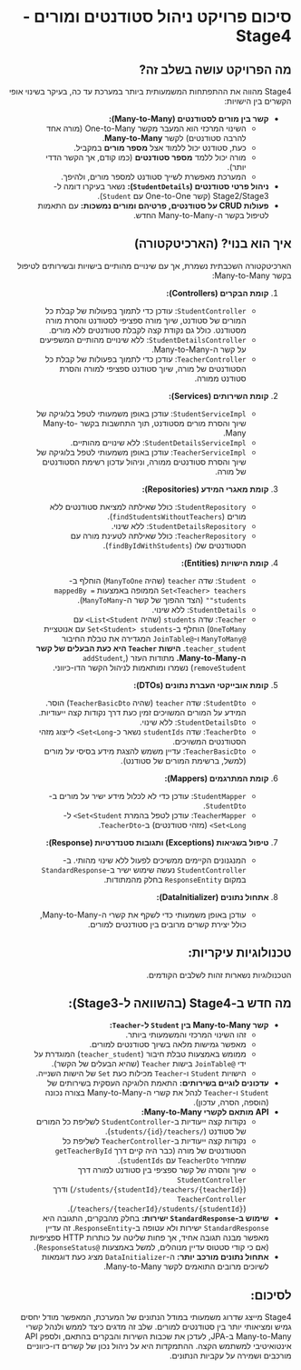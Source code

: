 <div dir="rtl">

# סיכום פרויקט ניהול סטודנטים ומורים - Stage4

## מה הפרויקט עושה בשלב זה?

Stage4 מהווה את ההתפתחות המשמעותית ביותר במערכת עד כה, בעיקר בשינוי אופי הקשרים בין הישויות:

* **קשר בין מורים לסטודנטים (Many-to-Many):**
    * השינוי המרכזי הוא המעבר מקשר One-to-Many (מורה אחד להרבה סטודנטים) לקשר **Many-to-Many**.
    * כעת, סטודנט יכול ללמוד אצל **מספר מורים** במקביל.
    * מורה יכול ללמד **מספר סטודנטים** (כמו קודם, אך הקשר הדדי יותר).
    * המערכת מאפשרת לשייך סטודנט למספר מורים, ולהיפך.
* **ניהול פרטי סטודנטים (`StudentDetails`):** נשאר בעיקרו דומה ל-Stage2/Stage3 (קשר One-to-One עם `Student`).
* **פעולות CRUD על סטודנטים, פרטיהם ומורים נמשכות:** עם התאמות לטיפול בקשר ה-Many-to-Many החדש.

## איך הוא בנוי? (הארכיטקטורה)

הארכיטקטורה השכבתית נשמרת, אך עם שינויים מהותיים בישויות ובשירותים לטיפול בקשר Many-to-Many:

1.  **קומת הבקרים (Controllers):**
    * `StudentController`: עודכן כדי לתמוך בפעולות של קבלת כל המורים של סטודנט, שיוך מורה ספציפי לסטודנט והסרת מורה מסטודנט. כולל גם נקודת קצה לקבלת סטודנטים ללא מורים.
    * `StudentDetailsController`: ללא שינויים מהותיים המשפיעים על קשר ה-Many-to-Many.
    * `TeacherController`: עודכן כדי לתמוך בפעולות של קבלת כל הסטודנטים של מורה, שיוך סטודנט ספציפי למורה והסרת סטודנט ממורה.

2.  **קומת השירותים (Services):**
    * `StudentServiceImpl`: עודכן באופן משמעותי לטפל בלוגיקה של שיוך והסרת מורים מסטודנט, תוך התחשבות בקשר Many-to-Many.
    * `StudentDetailsServiceImpl`: ללא שינויים מהותיים.
    * `TeacherServiceImpl`: עודכן באופן משמעותי לטפל בלוגיקה של שיוך והסרת סטודנטים ממורה, וניהול עדכון רשימת הסטודנטים של מורה.

3.  **קומת מאגרי המידע (Repositories):**
    * `StudentRepository`: כולל שאילתה למציאת סטודנטים ללא מורים (`findStudentsWithoutTeachers`).
    * `StudentDetailsRepository`: ללא שינוי.
    * `TeacherRepository`: כולל שאילתה לטעינת מורה עם הסטודנטים שלו (`findByIdWithStudents`).

4.  **קומת הישויות (Entities):**
    * `Student`: שדה `teacher` (שהיה `ManyToOne`) הוחלף ב-`Set<Teacher> teachers` הממופה באמצעות `mappedBy = "students"` (הצד ההפוך של קשר ה-`ManyToMany`).
    * `StudentDetails`: ללא שינוי.
    * `Teacher`: שדה `students` (שהיה `List<Student>` עם `OneToMany`) הוחלף ב-`Set<Student> students` עם אנוטציית `@ManyToMany` ו-`@JoinTable` המגדירה את טבלת החיבור `teacher_student`. **הישות `Teacher` היא כעת הבעלים של קשר ה-Many-to-Many.** מתודות העזר (`addStudent`, `removeStudent`) נשמרו ומותאמות לניהול הקשר הדו-כיווני.

5.  **קומת אובייקטי העברת נתונים (DTOs):**
    * `StudentDto`: שדה `teacher` (שהיה `TeacherBasicDto`) הוסר. המידע על המורים המשויכים זמין כעת דרך נקודות קצה ייעודיות.
    * `StudentDetailsDto`: ללא שינוי.
    * `TeacherDto`: שדה `studentIds` נשאר כ-`Set<Long>` לייצוג מזהי הסטודנטים המשויכים.
    * `TeacherBasicDto`: עדיין משמש להצגת מידע בסיסי על מורים (למשל, ברשימת המורים של סטודנט).

6.  **קומת המתרגמים (Mappers):**
    * `StudentMapper`: עודכן כדי לא לכלול מידע ישיר על מורים ב-`StudentDto`.
    * `TeacherMapper`: עודכן לטפל בהמרת `Set<Student>` ל-`Set<Long>` (מזהי סטודנטים) ב-`TeacherDto`.

7.  **טיפול בשגיאות (Exceptions) ותגובות סטנדרטיות (Response):**
    * המנגנונים הקיימים ממשיכים לפעול ללא שינוי מהותי. ב-`StudentController` נעשה שימוש ישיר ב-`StandardResponse` במקום `ResponseEntity` בחלק מהמתודות.

8.  **אתחול נתונים (DataInitializer):**
    * עודכן באופן משמעותי כדי לשקף את קשרי ה-Many-to-Many, כולל יצירת קשרים מרובים בין סטודנטים למורים.

## טכנולוגיות עיקריות:

הטכנולוגיות נשארות זהות לשלבים הקודמים.

## מה חדש ב-Stage4 (בהשוואה ל-Stage3):

* **קשר Many-to-Many בין `Student` ל-`Teacher`:**
    * זהו השינוי המרכזי והמשמעותי ביותר.
    * מאפשר גמישות מלאה בשיוך סטודנטים למורים.
    * ממומש באמצעות טבלת חיבור (`teacher_student`) המוגדרת על ידי `@JoinTable` בישות `Teacher` (שהיא הבעלים של הקשר).
    * הישויות `Student` ו-`Teacher` מכילות כעת `Set` של הישות השנייה.
* **עדכונים לוגיים בשירותים:** התאמת הלוגיקה העסקית בשירותים של `Student` ו-`Teacher` לנהל את קשרי ה-Many-to-Many בצורה נכונה (הוספה, הסרה, עדכון).
* **API מותאם לקשרי Many-to-Many:**
    * נקודות קצה ייעודיות ב-`StudentController` לשליפת כל המורים של סטודנט (`/students/{id}/teachers`).
    * נקודות קצה ייעודיות ב-`TeacherController` לשליפת כל הסטודנטים של מורה (כבר היה קיים דרך `getTeacherById` שמחזיר `TeacherDto` עם `studentIds`).
    * שיוך והסרה של קשר ספציפי בין סטודנט למורה דרך `StudentController` (`/students/{studentId}/teachers/{teacherId}`) ודרך `TeacherController` (`/teachers/{teacherId}/students/{studentId}`).
* **שימוש ב-`StandardResponse` ישירות:** בחלק מהבקרים, התגובה היא `StandardResponse` ישירות ולא עטופה ב-`ResponseEntity`. זה עדיין מאפשר מבנה תגובה אחיד, אך פחות שליטה על כותרות HTTP ספציפיות (אם כי קודי סטטוס עדיין מנוהלים, למשל באמצעות `@ResponseStatus`).
* **אתחול נתונים מורכב יותר:** ה-`DataInitializer` מציג כעת דוגמאות לשיוכים מרובים התואמים לקשר Many-to-Many.

## לסיכום:

Stage4 מייצג שדרוג משמעותי במודל הנתונים של המערכת, המאפשר מודל יחסים גמיש ומציאותי יותר בין סטודנטים למורים. שלב זה מדגים כיצד לממש ולנהל קשרי Many-to-Many ב-JPA, לעדכן את שכבות השירות והבקרים בהתאם, ולספק API אינטואיטיבי למשתמש הקצה. ההתמקדות היא על ניהול נכון של קשרים דו-כיווניים מורכבים ושמירה על עקביות הנתונים.
</div>